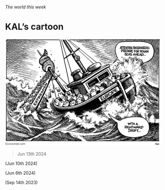 ###### The world this week

# KAL’s cartoon 

#####  

![image](images/20240615_WWD000.png) 

> Jun 13th 2024 


 (Jun 10th 2024)

 (Jun 6th 2024)

 (Sep 14th 2023)


